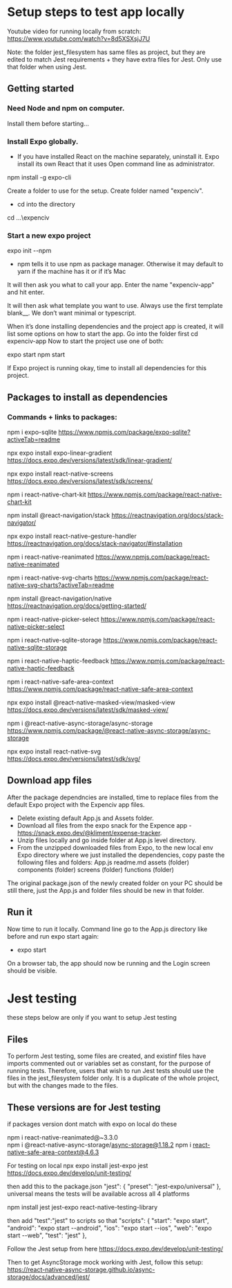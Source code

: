 # Setup steps to test app locally

Youtube video for running locally from scratch: https://www.youtube.com/watch?v=8d5XSXsjJ7U

Note: the folder jest_filesystem has same files as project, but they are edited to match Jest requirements + they have extra files for Jest. Only use that folder when using Jest.


## Getting started

### Need Node and npm on computer.
Install them before starting...


### Install Expo globally.

- If you have installed React on the machine separately, uninstall it. Expo install its own React that it uses Open command line as administrator.

npm install -g expo-cli

Create a folder to use for the setup. Create folder named "expenciv".

- cd into the directory

cd …\expenciv

### Start a new expo project 
expo init --npm
- npm  tells it to use npm as package manager. Otherwise it may default to yarn if the machine has it or if it’s Mac

It will then ask you what to call your app. Enter the name "expenciv-app" and hit enter.

It will then ask what template you want to use. Always use the first template blank__. We don’t want minimal or typescript.

When it’s done installing dependencies and the project app is created, it will list some options on how to start the app.
Go into the folder first
cd expenciv-app
Now to start the project use one of both:

expo start
npm start

If Expo project is running okay, time to install all dependencies for this project.

## Packages to install as dependencies

### Commands + links to packages:

npm i expo-sqlite
https://www.npmjs.com/package/expo-sqlite?activeTab=readme

npx expo install expo-linear-gradient
https://docs.expo.dev/versions/latest/sdk/linear-gradient/

npx expo install react-native-screens
https://docs.expo.dev/versions/latest/sdk/screens/

npm i react-native-chart-kit
https://www.npmjs.com/package/react-native-chart-kit

npm install @react-navigation/stack
https://reactnavigation.org/docs/stack-navigator/

npx expo install react-native-gesture-handler
https://reactnavigation.org/docs/stack-navigator/#installation

npm i react-native-reanimated
https://www.npmjs.com/package/react-native-reanimated

npm i react-native-svg-charts
https://www.npmjs.com/package/react-native-svg-charts?activeTab=readme

npm install @react-navigation/native
https://reactnavigation.org/docs/getting-started/

npm i react-native-picker-select
https://www.npmjs.com/package/react-native-picker-select

npm i react-native-sqlite-storage
https://www.npmjs.com/package/react-native-sqlite-storage

npm i react-native-haptic-feedback
https://www.npmjs.com/package/react-native-haptic-feedback

npm i react-native-safe-area-context
https://www.npmjs.com/package/react-native-safe-area-context

npx expo install @react-native-masked-view/masked-view
https://docs.expo.dev/versions/latest/sdk/masked-view/

npm i @react-native-async-storage/async-storage
https://www.npmjs.com/package/@react-native-async-storage/async-storage

npx expo install react-native-svg
https://docs.expo.dev/versions/latest/sdk/svg/


## Download app files
After the package dependncies are installed, time to replace files from the default Expo project with the Expenciv app files.

- Delete existing default App.js and Assets folder.
- Download all files from the expo snack for the Expence app - https://snack.expo.dev/@kliment/expense-tracker.
- Unzip files locally and go inside folder at App.js level directory.
- From the unzipped downloaded files from Expo, to the new local env Expo directory where we just installed the dependencies, copy paste the following files and folders:
App.js
readme.md 
assets (folder)
components (folder)
screens (folder)
functions (folder)

The original package.json of the newly created folder on your PC should be still there, just the App.js and folder files should be new in that folder.

## Run it
Now time to run it locally.
Command line go to the App.js directory like before and run expo start again:
- expo start

On a browser tab, the app should now be running and the Login screen should be visible. 




# Jest testing
these steps below are only if you want to setup Jest testing

## Files
To perform Jest testing, some files are created, and existinf files have imports commented out or variables set as constant, for the purpose of running tests.
Therefore, users that wish to run Jest tests should use the files in the jest_filesystem folder only. It is a duplicate of the whole project, but with the changes made to the files.

## These versions are for Jest testing
if packages version dont match with expo on local
do these

npm i react-native-reanimated@~3.3.0  
npm i @react-native-async-storage/async-storage@1.18.2
npm i react-native-safe-area-context@4.6.3


For testing on local
npx expo install jest-expo jest
https://docs.expo.dev/develop/unit-testing/

then add this to the package.json
"jest": {
    "preset": "jest-expo/universal"
  },
  universal means the tests will be available across all 4 platforms

npm install jest jest-expo react-native-testing-library

then add "test":"jest" to scripts so that 
"scripts": {
    "start": "expo start",
    "android": "expo start --android",
    "ios": "expo start --ios",
    "web": "expo start --web",
    "test": "jest"
  },


Follow the Jest setup from here https://docs.expo.dev/develop/unit-testing/

Then to get AsyncStorage mock working with Jest, follow this setup: https://react-native-async-storage.github.io/async-storage/docs/advanced/jest/


